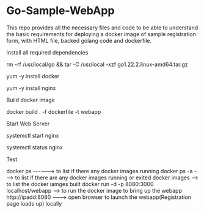 # Go-Sample-WebApp


This repo provides all the necessary files and code to be able to understand the basic requirements for deploying a docker image of sample registration form, with HTML file, backed golang code and dockerfile.

Install all required dependencies

rm -rf /usr/local/go && tar -C /usr/local -xzf go1.22.2.linux-amd64.tar.gz  

yum -y install docker  

yum -y install nginx  


Build docker image  


docker build . -f dockerfile -t webapp  


Start Web Server  


systemctl start nginx  

systemctl status nginx  


Test

docker ps ------> to list if there any docker images running 
docker ps -a ---> to list if there are any docker images running or exited
docker images --> to list the docker iamges built
docker run -d -p 8080:3000 localhost/webapp --> to run the docker image to bring up the webapp
http://ipadd:8080 ---> open browser to launch the webapp(Registration page loads up) locally
